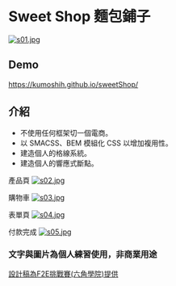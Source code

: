 # Sweet Shop 麵包鋪子
[![s01.jpg](https://i.postimg.cc/g05zJgMJ/s01.jpg)](https://postimg.cc/t13QvNGQ)

## Demo
https://kumoshih.github.io/sweetShop/

## 介紹
* 不使用任何框架切一個電商。
* 以 SMACSS、BEM 模組化 CSS 以增加複用性。
* 建造個人的格線系統。
* 建造個人的響應式斷點。

產品頁
[![s02.jpg](https://i.postimg.cc/vZKFLc52/s02.jpg)](https://postimg.cc/PC1Rdf31)

購物車
[![s03.jpg](https://i.postimg.cc/7LSsG692/s03.jpg)](https://postimg.cc/Jy4cSR9r)

表單頁
[![s04.jpg](https://i.postimg.cc/HsKB65PM/s04.jpg)](https://postimg.cc/BXTT683Z)

付款完成
[![s05.jpg](https://i.postimg.cc/WpYn4gVy/s05.jpg)](https://postimg.cc/vD99q1c7)

### 文字與圖片為個人練習使用，非商業用途
[設計稿為F2E挑戰賽(六角學院)提供](https://xd.adobe.com/spec/934efdb7-a7e4-47d5-572e-efece0914f62-e57f/grid?fbclid=IwAR12C06HLjNeyp-rs1RmLAEfUb4XtOv2lqtnGtpOH_YBf3unQgBvJZBexio)